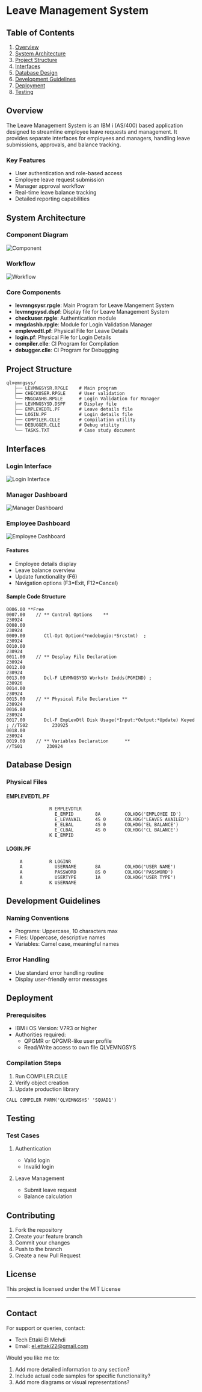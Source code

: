 # Leave Management System

## Table of Contents
1. [Overview](#overview)
2. [System Architecture](#system-architecture)
3. [Project Structure](#project-structure)
4. [Interfaces](#interfaces)
5. [Database Design](#database-design)
6. [Development Guidelines](#development-guidelines)
7. [Deployment](#deployment)
8. [Testing](#testing)

## Overview

The Leave Management System is an IBM i (AS/400) based application designed to streamline employee leave requests and management. It provides separate interfaces for employees and managers, handling leave submissions, approvals, and balance tracking.

### Key Features
- User authentication and role-based access
- Employee leave request submission
- Manager approval workflow
- Real-time leave balance tracking
- Detailed reporting capabilities

## System Architecture

### Component Diagram

![Component](images/Component_Diagram.png)

### Workflow
![Workflow](images/Workflow.png)
### Core Components
- **levmngsysr.rpgle**: Main Program for Leave Mangement System
- **levmngsysd.dspf**: Display file for Leave Management System
- **checkuser.rpgle**: Authentication module
- **mngdashb.rpgle**: Module for Login Validation Manager
- **emplevedtl.pf**: Physical File for Leave Details
- **login.pf**: Physical File for Login Details
- **compiler.clle**: Cl Program for Compilation
- **debugger.clle**: Cl Program for Debugging

## Project Structure

```
qlvemngsys/
   ├── LEVMNGSYSR.RPGLE    # Main program
   ├── CHECKUSER.RPGLE     # User validation
   └── MNGDASHB.RPGLE      # Login Validation for Manager
   ├── LEVMNGSYSD.DSPF     # Display file
   ├── EMPLEVEDTL.PF       # Leave details file
   └── LOGIN.PF            # Login details file
   ├── COMPILER.CLLE       # Compilation utility
   └── DEBUGGER.CLLE       # Debug utility
   └── TASKS.TXT           # Case study document
```

## Interfaces

### Login Interface
![Login Interface](images/Login.png)
### Manager Dashboard
![Manager Dashboard](images/Manager_Dashboard.png)

### Employee Dashboard
![Employee Dashboard](images/Employee_Dashboard.png)

#### Features
- Employee details display
- Leave balance overview
- Update functionality (F6)
- Navigation options (F3=Exit, F12=Cancel)

#### Sample Code Structure
```
0006.00 **Free
0007.00    // ** Control Options    **                                                  230924 
0008.00                                                                                 230924 
0009.00       Ctl-Opt Option(*nodebugio:*Srcstmt)  ;                                    230924 
0010.00                                                                                 230924 
0011.00    // ** Desplay File Declaration                                               230924 
0012.00                                                                                 230924 
0013.00       Dcl-F LEVMNGSYSD Workstn Indds(PGMIND) ;                                  230926 
0014.00                                                                                 230924 
0015.00    // ** Physical File Declaration **                                           230924 
0016.00                                                                                 230924 
0017.00       Dcl-F EmpLevDtl Disk Usage(*Input:*Output:*Update) Keyed ; //TS02         230925 
0018.00                                                                                 230924 
0019.00    // ** Variables Declaration      **                           //TS01         230924 
```


## Database Design

### Physical Files

#### EMPLEVEDTL.PF
```
                R EMPLEVDTLR
                  E_EMPID        8A         COLHDG('EMPLOYEE ID')
                  E_LEVAVAIL     4S 0       COLHDG('LEAVES AVAILED')
                  E_ELBAL        4S 0       COLHDG('EL BALANCE')
                  E_CLBAL        4S 0       COLHDG('CL BALANCE')
                K E_EMPID
```

#### LOGIN.PF
```
     A          R LOGINR
     A            USERNAME       8A         COLHDG('USER NAME')
     A            PASSWORD       8S 0       COLHDG('PASSWORD')
     A            USERTYPE       1A         COLHDG('USER TYPE')
     A          K USERNAME
```

## Development Guidelines

### Naming Conventions
- Programs: Uppercase, 10 characters max
- Files: Uppercase, descriptive names
- Variables: Camel case, meaningful names


### Error Handling
- Use standard error handling routine
- Display user-friendly error messages

## Deployment

### Prerequisites
- IBM i OS Version: V7R3 or higher
- Authorities required:
  - QPGMR or QPGMR-like user profile
  - Read/Write access to own file QLVEMNGSYS

### Compilation Steps
1. Run COMPILER.CLLE
2. Verify object creation
3. Update production library

```
CALL COMPILER PARM('QLVEMNGSYS' 'SQUAD1')
```

## Testing

### Test Cases
1. Authentication
   - Valid login
   - Invalid login

2. Leave Management
   - Submit leave request
   - Balance calculation


## Contributing

1. Fork the repository
2. Create your feature branch
3. Commit your changes
4. Push to the branch
5. Create a new Pull Request

## License

This project is licensed under the MIT License

---

## Contact

For support or queries, contact:
- Tech Ettaki El Mehdi
- Email: [el.ettaki22@gmail.com](mailto:placeholder@email.com)

Would you like me to:
1. Add more detailed information to any section?
2. Include actual code samples for specific functionality?
3. Add more diagrams or visual representations?